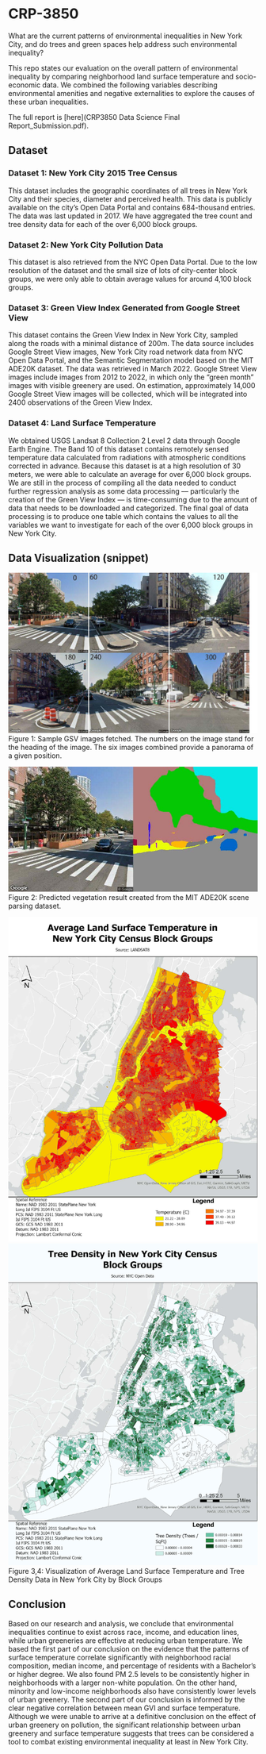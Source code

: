 # CRP-3850
What are the current patterns of environmental inequalities in New
York City, and do trees and green spaces help address such environmental inequality?

This repo states our evaluation on the overall pattern of environmental inequality by comparing neighborhood land surface temperature and socio-economic data. We combined the following variables describing environmental amenities and negative externalities to explore the causes of these urban inequalities.

The full report is [here](CRP3850 Data Science Final Report_Submission.pdf).

## Dataset
### Dataset 1: New York City 2015 Tree Census
This dataset includes the geographic coordinates of all trees in New York City and their species, diameter and perceived health. This data is publicly available on the city’s Open Data Portal and contains 684-thousand entries. The data was last updated in 2017. We have aggregated the tree count and tree density data for each of the over 6,000 block groups.

### Dataset 2: New York City Pollution Data
This dataset is also retrieved from the NYC Open Data Portal. Due to the low resolution of the dataset and the small size of lots of city-center block groups, we were only able to obtain average values for around 4,100 block groups.

### Dataset 3: Green View Index Generated from Google Street View
This dataset contains the Green View Index in New York City, sampled along the roads with a minimal distance of 200m. The data source includes Google Street View images, New York City road network data from NYC Open Data Portal, and the Semantic Segmentation model based on the MIT ADE20K dataset. The data was retrieved in March 2022. Google Street View images include images from 2012 to 2022, in which only the “green month” images with visible greenery are used. On estimation, approximately 14,000 Google Street View images will be collected, which will be integrated into 2400 observations of the Green View Index.

### Dataset 4: Land Surface Temperature
We obtained USGS Landsat 8 Collection 2 Level 2 data through Google Earth Engine. The Band 10 of this dataset contains remotely sensed temperature data calculated from radiations with atmospheric conditions corrected in advance. Because this dataset is at a high resolution of 30 meters, we were able to calculate an average for over 6,000 block groups.
We are still in the process of compiling all the data needed to conduct further regression analysis as some data processing –– particularly the creation of the Green View Index –– is time-consuming due to the amount of data that needs to be downloaded and categorized. The final goal of data processing is to produce one table which contains the values to all the variables we want to investigate for each of the over 6,000 block groups in New York City.

## Data Visualization (snippet)

![PanoGSV](/img/1.jpg)
Figure 1: Sample GSV images fetched. The numbers on the image stand for the heading of the
image. The six images combined provide a panorama of a given position.

![Parseg](/img/2.jpg)
Figure 2: Predicted vegetation result created from the MIT ADE20K scene parsing dataset.

![GISVis](/img/3.jpg)
![GISVis](/img/4.jpg)
Figure 3,4: Visualization of Average Land Surface Temperature and Tree Density Data in New
York City by Block Groups

## Conclusion
Based on our research and analysis, we conclude that environmental inequalities continue
to exist across race, income, and education lines, while urban greeneries are effective at reducing urban temperature. We based the first part of our conclusion on the evidence that the patterns of
surface temperature correlate significantly with neighborhood racial composition, median
income, and percentage of residents with a Bachelor’s or higher degree. We also found PM 2.5
levels to be consistently higher in neighborhoods with a larger non-white population. On the
other hand, minority and low-income neighborhoods also have consistently lower levels of urban
greenery. The second part of our conclusion is informed by the clear negative correlation
between mean GVI and surface temperature. Although we were unable to arrive at a definitive
conclusion on the effect of urban greenery on pollution, the significant relationship between
urban greenery and surface temperature suggests that trees can be considered a tool to combat
existing environmental inequality at least in New York City.
